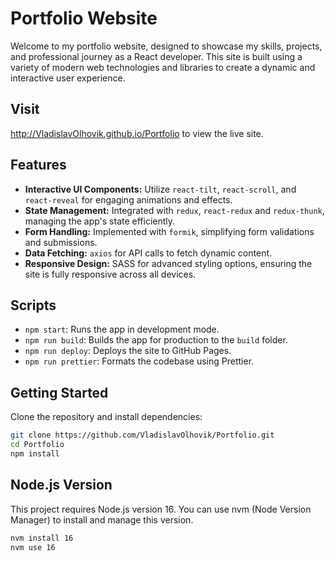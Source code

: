 # Portfolio Website

Welcome to my portfolio website, designed to showcase my skills, projects, and professional journey as a React developer. This site is built using a variety of modern web technologies and libraries to create a dynamic and interactive user experience.

## Visit

http://VladislavOlhovik.github.io/Portfolio to view the live site.

## Features

- **Interactive UI Components:** Utilize `react-tilt`, `react-scroll`, and `react-reveal` for engaging animations and effects.
- **State Management:** Integrated with `redux`, `react-redux` and `redux-thunk`, managing the app's state efficiently.
- **Form Handling:** Implemented with `formik`, simplifying form validations and submissions.
- **Data Fetching:** `axios` for API calls to fetch dynamic content.
- **Responsive Design:** SASS for advanced styling options, ensuring the site is fully responsive across all devices.

## Scripts

- `npm start`: Runs the app in development mode.
- `npm run build`: Builds the app for production to the `build` folder.
- `npm run deploy`: Deploys the site to GitHub Pages.
- `npm run prettier`: Formats the codebase using Prettier.

## Getting Started

Clone the repository and install dependencies:

```bash
git clone https://github.com/VladislavOlhovik/Portfolio.git
cd Portfolio
npm install
```

## Node.js Version

This project requires Node.js version 16. You can use nvm (Node Version Manager) to install and manage this version.

```bash
nvm install 16
nvm use 16
```
